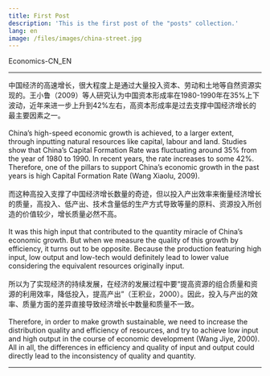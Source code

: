 ```yaml
---
title: First Post
description: 'This is the first post of the "posts" collection.'
lang: en
image: /files/images/china-street.jpg
---
```


Economics-CN_EN

---

中国经济的高速增长，很大程度上是通过大量投入资本、劳动和土地等自然资源实现的。王小鲁（2009）等人研究认为中国资本形成率在1980-1990年在35%上下波动，近年来进一步上升到42%左右，高资本形成率是过去支撑中国经济增长的最主要因素之一。
<br><br>
China’s high-speed economic growth is achieved, to a larger extent, through inputting natural resources like capital, labour and land. Studies show that China’s Capital Formation Rate was fluctuating around 35% from the year of 1980 to 1990. In recent years, the rate increases to some 42%. Therefore, one of the pillars to support China’s economic growth in the past years is high Capital Formation Rate (Wang Xiaolu, 2009).
<br><br>
而这种高投入支撑了中国经济增长数量的奇迹，但以投入产出效率来衡量经济增长的质量，高投入、低产出、技术含量低的生产方式导致等量的原料、资源投入所创造的价值较少，增长质量必然不高。
<br><br>
It was this high input that contributed to the quantity miracle of China’s economic growth. But when we measure the quality of this growth by efficiency, it turns out to be opposite. Because the production featuring high input, low output and low-tech would definitely lead to lower value considering the equivalent resources originally input.
<br><br>
所以为了实现经济的持续发展，在经济的发展过程中要“提高资源的组合质量和资源的利用效率，降低投入，提高产出”（王积业，2000）。因此，投入与产出的效率、质量方面的差异直接导致经济增长中数量和质量不一致。
<br><br>
Therefore, in order to make growth sustainable, we need to increase the distribution quality and efficiency of resources, and try to achieve low input and high output in the course of economic development (Wang Jiye, 2000). All in all, the differences in efficiency and quality of input and output could directly lead to the inconsistency of quality and quantity. 

---

 
